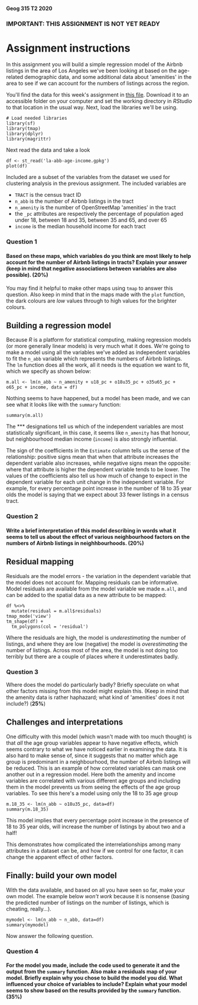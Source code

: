 #### Geog 315 T2 2020
### IMPORTANT: THIS ASSIGNMENT IS NOT YET READY
# Assignment instructions
In this assignment you will build a simple regression model of the Airbnb listings in the area of Los Angeles we've been looking at based on the age-related demographic data, and some additional data about 'amenities' in the area to see if we can account for the numbers of listings across the region.

You'll find the data for this week's assignment in [this file](la-abb-age-income.gpkg?raw=true). Download it to an accessible folder on your computer and set the working directory in *RStudio* to that location in the usual way. Next, load the libraries we'll be using.

```{r}
# Load needed libraries
library(sf)
library(tmap)
library(dplyr)
library(magrittr)
```

Next read the data and take a look
```{r}
df <- st_read('la-abb-age-income.gpkg')
plot(df)
```

Included are a subset of the variables from the dataset we used for clustering analysis in the previous assignment. The included variables are

* `TRACT` is the census tract ID
* `n_abb` is the number of Airbnb listings in the tract
* `n_amenity` is the number of OpenStreetMap 'amenities' in the tract
* the `_pc` attributes are respectively the percentage of population aged under 18, between 18 and 35, between 35 and 65, and over 65
* `income` is the median household income for each tract

### **Question 1**
#### Based on these maps, which variables do you think are most likely to help account for the number of Airbnb listings in tracts? Explain your answer (keep in mind that negative associations between variables are also possible). (**20%**) 

You may find it helpful to make other maps using `tmap` to answer this question. Also keep in mind that in the maps made with the `plot` function, the dark colours are _low_ values through to high values for the brighter colours.

## Building a regression model
Because *R* is a platform for statistical computing, making regression models (or more generally linear models) is very much what it does. We're going to make a model using all the variables we've added as independent variables to fit the `n_abb` variable which represents the numbers of Airbnb listings. The `lm` function does all the work, all it needs is the equation we want to fit, which we specify as shown below: 

```{r}
m.all <- lm(n_abb ~ n_amenity + u18_pc + o18u35_pc + o35u65_pc + o65_pc + income, data = df)
```

Nothing seems to have happened, but a model has been made, and we can see what it looks like with the `summary` function:

```{r}
summary(m.all)
```

The *** designations tell us which of the independent variables are most statistically significant, in this case, it seems like `n_amenity` has that honour, but neighbourhood median income (`income`)  is also strongly influential. 

The sign of the coefficients in the `Estimate` column tells us the sense of the relationship: positive signs mean that when that attribute increases the dependent variable also increases, while negative signs mean the opposite: where that attribute is higher the dependent variable tends to be lower. The values of the coefficients also tell us how much of change to expect in the dependent variable for each unit change in the independent variable. For example, for every percentage point increase in the number of 18 to 35 year olds the model is saying that we expect about 33 fewer listings in a census tract.

### **Question 2**
#### Write a brief interpretation of this model describing in words what it seems to tell us about the effect of various neighbourhood factors on the numbers of Airbnb listings in neighhbourhoods. (**20%**)

## Residual mapping
Residuals are the model errors - the variation in the dependent variable that the model does not account for. Mapping residuals can be informative. Model residuals are available from the model variable we made `m.all`, and can be added to the spatial data as a new attribute to be mapped:

```{r}
df %<>%
  mutate(residual = m.all$residuals)
tmap_mode('view')
tm_shape(df) + 
  tm_polygons(col = 'residual')
```

Where the residuals are high, the model is *underestimating* the number of listings, and where they are low (negative) the model is *overestimating* the number of listings. Across most of the area, the model is not doing too terribly but there are a couple of places where it underestimates badly.

### **Question 3**
Where does the model do particularly badly? Briefly speculate on what other factors missing from this model might explain this. (Keep in mind that the amenity data is rather haphazard; what kind of 'amenities' does it not include?) (**25%**)

## Challenges and interpretations
One difficulty with this model (which wasn't made with too much thought) is that *all* the age group variables appear to have negative effects, which seems contrary to what we have noticed earlier in examining the data. It is also hard to make sense of, since it suggests that no matter which age group is predominant in a neighbourhood, the number of Airbnb listings will be reduced. This is an example of how correlated variables can mask one another out in a regression model. Here both the amenity and income variables are correlated with various different age groups and including them in the model prevents us from seeing the effects of the age group variables. To see this here's a model using only the 18 to 35 age group

```{r}
m.18_35 <- lm(n_abb ~ o18u35_pc, data=df)
summary(m.18_35)
```

This model implies that every percentage point increase in the presence of 18 to 35 year olds, will increase the number of listings by about two and a half! 

This demonstrates how complicated the interrelationships among many attributes in a dataset can be, and how if we control for one factor, it can change the apparent effect of other factors.

## Finally: build your own model
With the data available, and based on all you have seen so far, make your own model. The example below _won't work_ because it is nonsense (basing the predicted number of listings on the number of listings, which is cheating, really...).

```{r}
mymodel <- lm(n_abb ~ n_abb, data=df)
summary(mymodel)
```

Now answer the following question.

### **Question 4**
#### For the model you made, include the code used to generate it and the output from the `summary` function. Also make a residuals map of your model. Briefly explain why you chose to build the model you did. What influenced your choice of variables to include? Explain what your model seems to show based on the results provided by the `summary` function. (**35%**)
